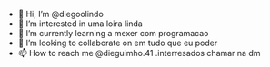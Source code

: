 - 👋 Hi, I’m @diegoolindo
- 👀 I’m interested in  uma loira linda
- 🌱 I’m currently learning  a mexer com programacao
- 💞️ I’m looking to collaborate on  em tudo que eu poder
- 📫 How to reach me  @dieguimho.41 .interresados chamar na dm

<!---
diegoolindo/diegoolindo is a ✨ special ✨ repository because its `README.md` (this file) appears on your GitHub profile.
You can click the Preview link to take a look at your changes.
--->
